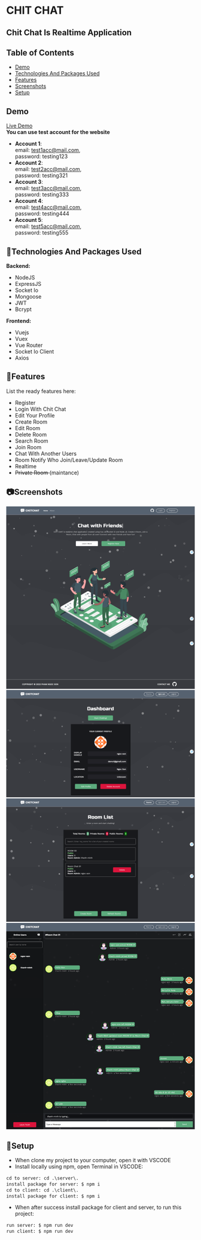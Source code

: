 # CHIT CHAT
## Chit Chat Is Realtime Application

## Table of Contents
* [Demo](#demo)
* [Technologies And Packages Used](#mag_righttechnologies-and-packages-used)
* [Features](#pencilfeatures)
* [Screenshots](#camerascreenshots)
* [Setup](#wrenchsetup)

## Demo
[Live Demo](https://chit-chat-bay.vercel.app/) <br>
__You can use test account for the website__
* __Account 1__: <br>
email: test1acc@mail.com, <br>
password: testing123
* __Account 2__: <br>
email: test2acc@mail.com, <br>
password: testing321
* __Account 3__: <br>
email: test3acc@mail.com, <br>
password: testing333
* __Account 4__: <br>
email: test4acc@mail.com, <br>
password: testing444
* __Account 5__: <br>
email: test5acc@mail.com, <br>
password: testing555
## :mag_right:Technologies And Packages Used
**Backend:** 
- NodeJS
- ExpressJS
- Socket Io
- Mongoose
- JWT
- Bcrypt

**Frontend:** 
- Vuejs
- Vuex
- Vue Router
- Socket Io Client
- Axios

## :pencil:Features
List the ready features here:
- Register
- Login With Chit Chat
- Edit Your Profile
- Create Room
- Edit Room
- Delete Room
- Search Room
- Join Room
- Chat With Another Users
- Room Notify Who Join/Leave/Update Room
- Realtime
- <del> Private Room </del> (maintance)


## :camera:Screenshots
![Homepage screenshot](./screenshots/home.png)
![Profile screenshot](./screenshots/profile.png)
![Roomlist screenshot](./screenshots/room-list.png)
![Chat screenshot](./screenshots/chat.png)


## :wrench:Setup

- When clone my project to your computer, open it with VSCODE
- Install locally using npm, open Terminal in VSCODE:
  
```
cd to server: cd .\server\. 
install package for server: $ npm i
cd to client: cd .\client\. 
install package for client: $ npm i

```

- When after success install package for client and server, to run this project:
```
run server: $ npm run dev
run client: $ npm run dev
```
